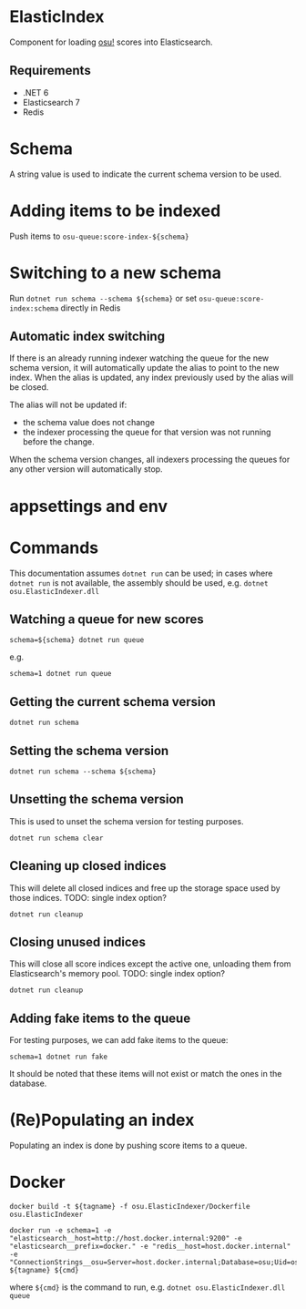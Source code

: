 # ElasticIndex

Component for loading [osu!](https://osu.ppy.sh) scores into Elasticsearch.

## Requirements

- .NET 6
- Elasticsearch 7
- Redis

# Schema

A string value is used to indicate the current schema version to be used.

# Adding items to be indexed

Push items to `osu-queue:score-index-${schema}`

# Switching to a new schema

Run `dotnet run schema --schema ${schema}` or set `osu-queue:score-index:schema` directly in Redis

## Automatic index switching

If there is an already running indexer watching the queue for the new schema version,
it will automatically update the alias to point to the new index.
When the alias is updated, any index previously used by the alias will be closed.

The alias will not be updated if:
- the schema value does not change
- the indexer processing the queue for that version was not running before the change.

When the schema version changes, all indexers processing the queues for any other version will automatically stop.

# appsettings and env


# Commands

This documentation assumes `dotnet run` can be used;
in cases where `dotnet run` is not available, the assembly should be used, e.g. `dotnet osu.ElasticIndexer.dll`

## Watching a queue for new scores

    schema=${schema} dotnet run queue

e.g.

    schema=1 dotnet run queue

## Getting the current schema version

    dotnet run schema

## Setting the schema version

    dotnet run schema --schema ${schema}

## Unsetting the schema version

This is used to unset the schema version for testing purposes.

    dotnet run schema clear

## Cleaning up closed indices

This will delete all closed indices and free up the storage space used by those indices.
TODO: single index option?

    dotnet run cleanup

## Closing unused indices

This will close all score indices except the active one, unloading them from Elasticsearch's memory pool.
TODO: single index option?

    dotnet run cleanup

## Adding fake items to the queue

For testing purposes, we can add fake items to the queue:

    schema=1 dotnet run fake

It should be noted that these items will not exist or match the ones in the database.

# (Re)Populating an index

Populating an index is done by pushing score items to a queue.

# Docker

    docker build -t ${tagname} -f osu.ElasticIndexer/Dockerfile osu.ElasticIndexer

    docker run -e schema=1 -e "elasticsearch__host=http://host.docker.internal:9200" -e "elasticsearch__prefix=docker." -e "redis__host=host.docker.internal" -e "ConnectionStrings__osu=Server=host.docker.internal;Database=osu;Uid=osuweb;SslMode=None;" ${tagname} ${cmd}

where `${cmd}` is the command to run, e.g. `dotnet osu.ElasticIndexer.dll queue`
